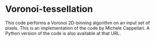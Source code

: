 # Voronoi-tessellation
This code performs a Voronoi 2D-binning algorithm on an input set of pixels. This is an implementation of the code by Michele Cappellari. A Python version of the code is also available at that URL.
